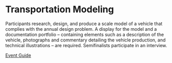 # Transportation Modeling

Participants research, design, and produce a scale model
of a vehicle that complies with the annual design problem.
A display for the model and a documentation portfolio –
containing elements such as a description of the vehicle,
photographs and commentary detailing the vehicle production, and technical illustrations – are required. Semifinalists
participate in an interview.

[Event Guide](https://lwsd.sharepoint.com/:b:/r/sites/GR-JHS-TechnologyStudentAssociation-SCA/Shared%20Documents/23-24/Competition/Event%20Guides/HS%20-%20Transportation%20Modeling.pdf)
